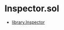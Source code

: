 # Inspector.sol

<!-- START_INDEX -->
- [library.Inspector](./library.Inspector.md)

<!-- END_INDEX -->
